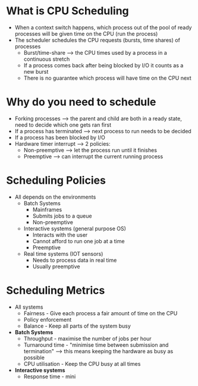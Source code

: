 # What is CPU Scheduling
- When a context switch happens, which process out of the pool of ready processes will be given time on the CPU (run the process)
- The scheduler schedules the CPU requests (bursts, time shares) of processes
	- Burst/time-share --> the CPU times used by a process in a continuous stretch
	- If a process comes back after being blocked by I/O it counts as a new burst
	- There is no guarantee which process will have time on the CPU next


# Why do you need to schedule
- Forking processes --> the parent and child are both in a ready state, need to decide which one gets ran first
- If a process has terminated --> next process to run needs to be decided 
- If a process has been blocked by I/O
- Hardware timer interrupt --> 2 policies:
	- Non-preemptive --> let the process run until it finishes
	- Preemptive --> can interrupt the current running process


# Scheduling Policies
- All depends on the environments 
	- Batch Systems
		- Mainframes
		- Submits jobs to a queue
		- Non-preemptive
	- Interactive systems (general purpose OS)
		- Interacts with the user
		- Cannot afford to run one job at a time
		- Preemptive
	- Real time systems (IOT sensors)
		- Needs to process data in real time
		- Usually preemptive


#  Scheduling Metrics
- All systems
	- Fairness - Give each process a fair amount of time on the CPU
	- Policy enforcement 
	- Balance - Keep all parts of the system busy
- **Batch Systems**
	- Throughput - maximise the number of jobs per hour
	- Turnaround time - "minimise time between submission and termination" --> this means keeping the hardware as busy as possible 
	- CPU utilisation - Keep the CPU busy at all times
- **Interactive systems**
	- Response time - mini




